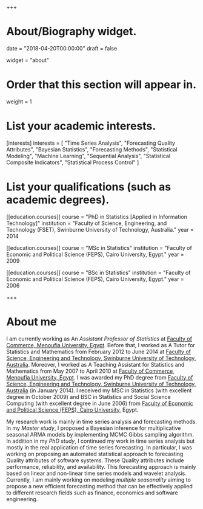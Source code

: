 +++
# About/Biography widget.

date = "2018-04-20T00:00:00"
draft = false

widget = "about"

# Order that this section will appear in.
weight = 1

# List your academic interests.
[interests]
  interests = [
    "Time Series Analysis",
    "Forecasting Quality Attributes",
    "Bayesian Statistics",
    "Forecasting Methods",
    "Statistical Modeling",
    "Machine Learning", 
    "Sequential Analysis", 
    "Statistical Composite Indicators",
    "Statistical Process Control"
  ]

# List your qualifications (such as academic degrees).
[[education.courses]]
  course = "PhD in Statistics [Applied in Information Technology]"
  institution = "Faculty of Science, Engineering, and Technology (FSET), Swinburne University of Technology, Australia."
  year = 2014

[[education.courses]]
  course = "MSc in Statistics"
  institution = "Faculty of Economic and Political Science (FEPS), Cairo University, Egypt."
  year = 2009

[[education.courses]]
  course = "BSc in Statistics"
  institution = "Faculty of Economic and Political Science (FEPS), Cairo University, Egypt."
  year = 2006
 
+++

# About me

I am currently working as An *Assistant Professor of Statistics* at <a href = "http://www.menofia.edu.eg/Home/en">Faculty of Commerce, Menoufia University, Egypt</a>. Before that, I worked as A Tutor for Statistics and Mathematics from February 2012 to June 2014 at <a href = "http://www.swin.edu.au/">Faculty of Science, Engineering and Technology, Swinburne University of Technology, Australia</a>. Moreover, I worked as A Teaching Assistant for Statistics and Mathematics from May 2007 to April 2010 at <a href = "http://www.menofia.edu.eg/Home/en">Faculty of Commerce, Menoufia University, Egypt</a>. I was awarded my PhD degree from <a href = "http://www.swin.edu.au/">Faculty of Science, Engineering and Technology, Swinburne University of Technology, Australia</a> (in January 2014). I received my MSC in Statistics (with excellent degree in October 2009) and BSC in Statistics and Social Science Computing (with excellent degree in June 2006) from <a href = "http://www.feps.eun.eg/">Faculty of Economic and Political Science (FEPS), Cairo University</a>, Egypt.

My research work is mainly in time series analysis and forecasting methods. In my *Master study*, I  proposed a Bayesian inference for multiplicative seasonal ARMA models by implementing MCMC Gibbs sampling algorithm. In addition in my *PhD study*, I continued my work in time series analysis but mostly in the real application of time series forecasting. In particular, I was working on proposing an automated statistical approach to forecasting Quality attributes of software systems. These Quality attributes include performance, reliability, and availability. This forecasting approach is mainly based on linear and non-linear time series models and wavelet analysis. Currently, I am mainly working on modeling *multiple seasonality* aiming to propose a new efficient forecasting method that can be effectively applied to different research fields such as finance, economics and software engineering.

